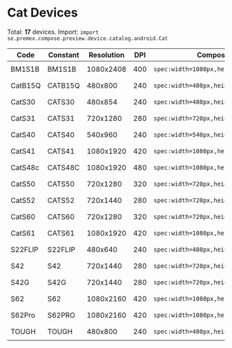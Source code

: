 # Cat Devices

Total: **17** devices. Import: `import se.premex.compose.preview.device.catalog.android.Cat`

| Code | Constant | Resolution | DPI | Compose Spec | Preview Usage |
|------|----------|------------|-----|-------------|---------------|
| BM1S1B | BM1S1B | 1080x2408 | 400 | `spec:width=1080px,height=2408px,dpi=400` | `@Preview(device = Cat.BM1S1B)` |
| CatB15Q | CATB15Q | 480x800 | 240 | `spec:width=480px,height=800px,dpi=240` | `@Preview(device = Cat.CATB15Q)` |
| CatS30 | CATS30 | 480x854 | 240 | `spec:width=480px,height=854px,dpi=240` | `@Preview(device = Cat.CATS30)` |
| CatS31 | CATS31 | 720x1280 | 280 | `spec:width=720px,height=1280px,dpi=280` | `@Preview(device = Cat.CATS31)` |
| CatS40 | CATS40 | 540x960 | 240 | `spec:width=540px,height=960px,dpi=240` | `@Preview(device = Cat.CATS40)` |
| CatS41 | CATS41 | 1080x1920 | 420 | `spec:width=1080px,height=1920px,dpi=420` | `@Preview(device = Cat.CATS41)` |
| CatS48c | CATS48C | 1080x1920 | 480 | `spec:width=1080px,height=1920px,dpi=480` | `@Preview(device = Cat.CATS48C)` |
| CatS50 | CATS50 | 720x1280 | 320 | `spec:width=720px,height=1280px,dpi=320` | `@Preview(device = Cat.CATS50)` |
| CatS52 | CATS52 | 720x1440 | 280 | `spec:width=720px,height=1440px,dpi=280` | `@Preview(device = Cat.CATS52)` |
| CatS60 | CATS60 | 720x1280 | 320 | `spec:width=720px,height=1280px,dpi=320` | `@Preview(device = Cat.CATS60)` |
| CatS61 | CATS61 | 1080x1920 | 420 | `spec:width=1080px,height=1920px,dpi=420` | `@Preview(device = Cat.CATS61)` |
| S22FLIP | S22FLIP | 480x640 | 240 | `spec:width=480px,height=640px,dpi=240` | `@Preview(device = Cat.S22FLIP)` |
| S42 | S42 | 720x1440 | 280 | `spec:width=720px,height=1440px,dpi=280` | `@Preview(device = Cat.S42)` |
| S42G | S42G | 720x1440 | 280 | `spec:width=720px,height=1440px,dpi=280` | `@Preview(device = Cat.S42G)` |
| S62 | S62 | 1080x2160 | 420 | `spec:width=1080px,height=2160px,dpi=420` | `@Preview(device = Cat.S62)` |
| S62Pro | S62PRO | 1080x2160 | 420 | `spec:width=1080px,height=2160px,dpi=420` | `@Preview(device = Cat.S62PRO)` |
| TOUGH | TOUGH | 480x800 | 240 | `spec:width=480px,height=800px,dpi=240` | `@Preview(device = Cat.TOUGH)` |

<!-- Generated automatically. Do not edit manually. -->
